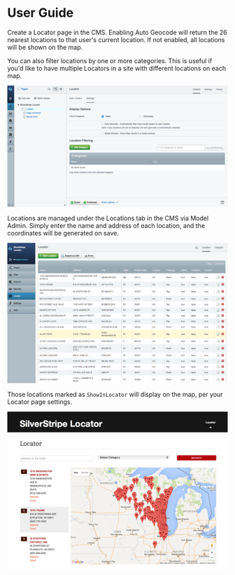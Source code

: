 # User Guide

Create a Locator page in the CMS. Enabling Auto Geocode will return the 26 nearest locations to that user's current location. If not enabled, all locations will be shown on the map.

You can also filter locations by one or more categories. This is useful if you'd like to have multiple Locators in a site with different locations on each map.

![screen shot](../../../images/LocatorPage.png)

Locations are managed under the Locations tab in the CMS via Model Admin. Simply enter the name and address of each location, and the coordinates will be generated on save.

![screen shot](../../../images/LocatorCMS.png)

Those locations marked as `ShowInLocator` will display on the map, per your Locator page settings.

![screen shot](../../../images/Locator.png)

